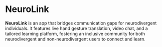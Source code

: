 # NeuroLink
**NeuroLink** is an app that bridges communication gaps for neurodivergent individuals. It features live hand gesture translation, video chat, and a tailored learning platform, fostering an inclusive community for both neurodivergent and non-neurodivergent users to connect and learn.
